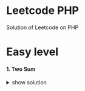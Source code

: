 # Leetcode PHP
Solution of Leetcode on PHP

# Easy level

#### 1. Two Sum
<details>
  <summary>show solution</summary>
  
```
function twoSum($nums, $target) {
  foreach ($nums as $key => $val) {
    unset($nums[$key]);
    $nextKey = array_search(($target - $val), $nums);
    if ($nextKey) {
      return [$key, $nextKey];
    }
  }
  return [];
}
```
</details>

